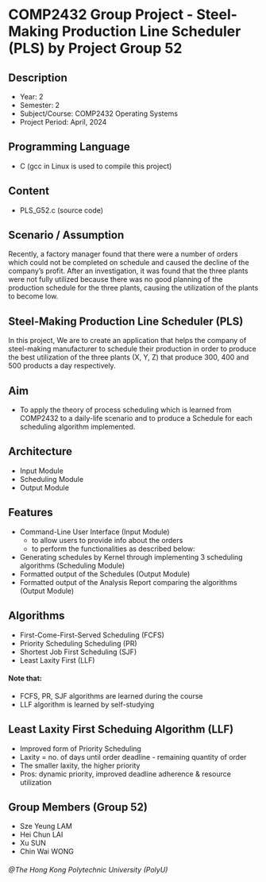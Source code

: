 # COMP2432 Group Project - Steel-Making Production Line Scheduler (PLS) by Project Group 52

## Description 
- Year: 2
- Semester: 2
- Subject/Course: COMP2432 Operating Systems
- Project Period: April, 2024

## Programming Language 
- C (gcc in Linux is used to compile this project)

## Content
- PLS_G52.c (source code)

## Scenario / Assumption
Recently, a factory manager found that there were a number of orders which could not be completed on schedule and caused the decline of the company’s profit. After an investigation, it was found that the three plants were not fully utilized because there was no good planning of the production schedule for the three plants, causing the utilization of the plants to become low.

## Steel-Making Production Line Scheduler (PLS)
In this project, We are to create an application that helps the company of steel-making manufacturer to schedule their production in order to produce the best utilization of the three plants (X, Y, Z) that produce 300, 400 and 500 products a day respectively. 

## Aim
- To apply the theory of process scheduling which is learned from COMP2432 to a daily-life scenario and to produce a Schedule for each scheduling algorithm implemented.

## Architecture
- Input Module
- Scheduling Module
- Output Module

## Features
- Command-Line User Interface (Input Module)
    - to allow users to provide info about the orders
    - to perform the functionalities as described below:
- Generating schedules by Kernel through implementing 3 scheduling algorithms (Scheduling Module)
- Formatted output of the Schedules (Output Module)
- Formatted output of the Analysis Report comparing the algorithms (Output Module)

## Algorithms
- First-Come-First-Served Scheduling (FCFS)
- Priority Scheduling Scheduling (PR)
- Shortest Job First Scheduling (SJF)
- Least Laxity First (LLF)

#### Note that:
- FCFS, PR, SJF algorithms are learned during the course
- LLF algorithm is learned by self-studying

## Least Laxity First Scheduing Algorithm (LLF)
- Improved form of Priority Scheduling
- Laxity = no. of days until order deadline - remaining quantity of order
- The smaller laxity, the higher priority
- Pros: dynamic priority, improved deadline adherence & resource utilization

## Group Members (Group 52)
- Sze Yeung LAM
- Hei Chun LAI
- Xu SUN
- Chin Wai WONG

###### @The Hong Kong Polytechnic University (PolyU)


